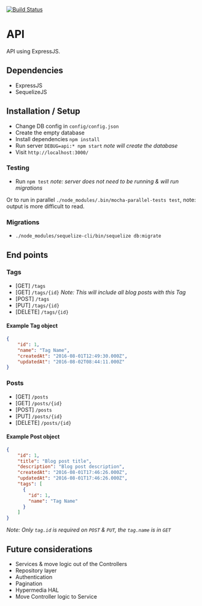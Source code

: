 [![Build Status](https://travis-ci.org/eddiejaoude/blog-api.svg?branch=master)](https://travis-ci.org/eddiejaoude/blog-api)

# API

API using ExpressJS.

## Dependencies

* ExpressJS
* SequelizeJS

## Installation / Setup

* Change DB config in `config/config.json`
* Create the empty database
* Install dependencies `npm install`
* Run server `DEBUG=api:* npm start` *note will create the database*
* Visit `http://localhost:3000/`

### Testing

* Run `npm test` *note: server does not need to be running & will run migrations*

Or to run in parallel `./node_modules/.bin/mocha-parallel-tests test`, note: output is more difficult to read.

### Migrations

* `./node_modules/sequelize-cli/bin/sequelize db:migrate`

## End points

### Tags

* [GET] `/tags`
* [GET] `/tags/{id}` *Note: This will include all blog posts with this Tag*
* [POST] `/tags`
* [PUT] `/tags/{id}`
* [DELETE] `/tags/{id}`

#### Example Tag object

```json
{
    "id": 1,
    "name": "Tag Name",
    "createdAt": "2016-08-01T12:49:30.000Z",
    "updatedAt": "2016-08-02T08:44:11.000Z"
}
```

### Posts

* [GET] `/posts`
* [GET] `/posts/{id}`
* [POST] `/posts`
* [PUT] `/posts/{id}`
* [DELETE] `/posts/{id}`

#### Example Post object

```json
{
    "id": 1,
    "title": "Blog post title",
    "description": "Blog post description",
    "createdAt": "2016-08-01T17:46:26.000Z",
    "updatedAt": "2016-08-01T17:46:26.000Z",
    "tags": [
      {
        "id": 1,
        "name": "Tag Name"
      }
    ]
}
```

*Note: Only `tag.id` is required on `POST` & `PUT`, the `tag.name` is in `GET`*

## Future considerations

* Services & move logic out of the Controllers
* Repository layer
* Authentication
* Pagination
* Hypermedia HAL
* Move Controller logic to Service 
